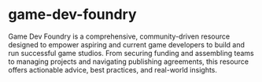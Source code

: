 # game-dev-foundry
Game Dev Foundry is a comprehensive, community-driven resource designed to empower aspiring and current game developers to build and run successful game studios. From securing funding and assembling teams to managing projects and navigating publishing agreements, this resource offers actionable advice, best practices, and real-world insights.

